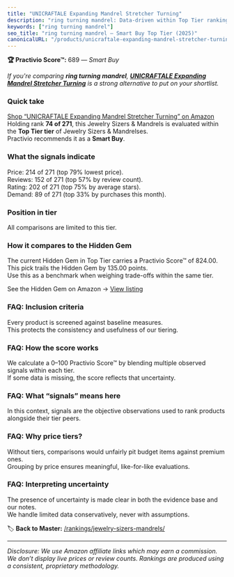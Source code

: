 ```yaml
---
title: "UNICRAFTALE Expanding Mandrel Stretcher Turning"
description: "ring turning mandrel: Data-driven within Top Tier ranking using the Practivio Score™. Positioned by quality, value, demand, findability, momentum."
keywords: ["ring turning mandrel"]
seo_title: "ring turning mandrel — Smart Buy Top Tier (2025)"
canonicalURL: "/products/unicraftale-expanding-mandrel-stretcher-turning-B0CSYYWT3W/"
---
```


**🏆 Practivio Score™:** 689 — _Smart Buy_


*If you're comparing **ring turning mandrel**, **[UNICRAFTALE Expanding Mandrel Stretcher Turning](https://www.amazon.com/dp/B0CSYYWT3W?tag=practivio-20)** is a strong alternative to put on your shortlist.*
### Quick take
[Shop “UNICRAFTALE Expanding Mandrel Stretcher Turning” on Amazon](https://www.amazon.com/dp/B0CSYYWT3W?tag=practivio-20)
Holding rank **74 of 271**, this Jewelry Sizers & Mandrels is evaluated within the **Top Tier tier** of Jewelry Sizers & Mandrelses.  
Practivio recommends it as a **Smart Buy**.

### What the signals indicate
Price: 214 of 271 (top 79% lowest price).  
Reviews: 152 of 271 (top 57% by review count).  
Rating: 202 of 271 (top 75% by average stars).  
Demand: 89 of 271 (top 33% by purchases this month).

### Position in tier
All comparisons are limited to this tier.

### How it compares to the Hidden Gem
The current Hidden Gem in Top Tier carries a Practivio Score™ of 824.00.  
This pick trails the Hidden Gem by 135.00 points.  
Use this as a benchmark when weighing trade-offs within the same tier.  

See the Hidden Gem on Amazon → [View listing](https://www.amazon.com/dp/B07V6X5K32?tag=practivio-20)

### FAQ: Inclusion criteria
Every product is screened against baseline measures.  
This protects the consistency and usefulness of our tiering.

### FAQ: How the score works
We calculate a 0–100 Practivio Score™ by blending multiple observed signals within each tier.  
If some data is missing, the score reflects that uncertainty.

### FAQ: What “signals” means here
In this context, signals are the objective observations used to rank products alongside their tier peers.

### FAQ: Why price tiers?
Without tiers, comparisons would unfairly pit budget items against premium ones.  
Grouping by price ensures meaningful, like-for-like evaluations.

### FAQ: Interpreting uncertainty
The presence of uncertainty is made clear in both the evidence base and our notes.  
We handle limited data conservatively, never with assumptions.


🏷️ **Back to Master:** [/rankings/jewelry-sizers-mandrels/](/rankings/jewelry-sizers-mandrels/)

---
_Disclosure: We use Amazon affiliate links which may earn a commission. We don’t display live prices or review counts. Rankings are produced using a consistent, proprietary methodology._
